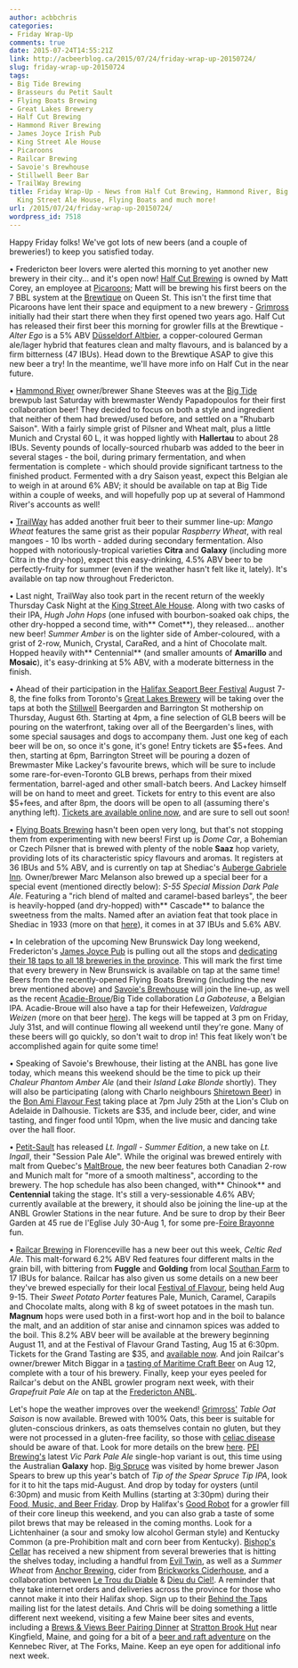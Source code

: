 ```yaml
---
author: acbbchris
categories:
- Friday Wrap-Up
comments: true
date: 2015-07-24T14:55:21Z
link: http://acbeerblog.ca/2015/07/24/friday-wrap-up-20150724/
slug: friday-wrap-up-20150724
tags:
- Big Tide Brewing
- Brasseurs du Petit Sault
- Flying Boats Brewing
- Great Lakes Brewery
- Half Cut Brewing
- Hammond River Brewing
- James Joyce Irish Pub
- King Street Ale House
- Picaroons
- Railcar Brewing
- Savoie's Brewhouse
- Stillwell Beer Bar
- TrailWay Brewing
title: Friday Wrap-Up - News from Half Cut Brewing, Hammond River, Big Tide, TrailWay,
  King Street Ale House, Flying Boats and much more!
url: /2015/07/24/friday-wrap-up-20150724/
wordpress_id: 7518
---
```


Happy Friday folks! We've got lots of new beers (and a couple of breweries!) to keep you satisfied today.

• Fredericton beer lovers were alerted this morning to yet another new brewery in their city... and it's open now! [Half Cut Brewing](https://www.facebook.com/HalfCutBrewing) is owned by Matt Corey, an employee at [Picaroons](https://www.facebook.com/picaroons); Matt will be brewing his first beers on the 7 BBL system at the [Brewtique](https://www.facebook.com/pages/Picaroons-Brewtique/175733285789133?ref=br_tf) on Queen St. This isn't the first time that Picaroons have lent their space and equipment to a new brewery - [Grimross](https://www.facebook.com/pages/Grimross-Brewing-Co/110264115801307) initially had their start there when they first opened two years ago. Half Cut has released their first beer this morning for growler fills at the Brewtique - _Alter Ego_ is a 5% ABV [Düsseldorf Altbier](http://bjcp.org/2008styles/style07.php#1c), a copper-coloured German ale/lager hybrid that features clean and malty flavours, and is balanced by a firm bitterness (47 IBUs). Head down to the Brewtique ASAP to give this new beer a try! In the meantime, we'll have more info on Half Cut in the near future.

• [Hammond River](https://www.facebook.com/hammondriverbrewery) owner/brewer Shane Steeves was at the [Big Tide](https://www.facebook.com/pages/Big-Tide-Brewing-Co/301456876447) brewpub last Saturday with brewmaster Wendy Papadopoulos for their first collaboration beer! They decided to focus on both a style and ingredient that neither of them had brewed/used before, and settled on a "Rhubarb Saison". With a fairly simple grist of Pilsner and Wheat malt, plus a little Munich and Crystal 60 L, it was hopped lightly with **Hallertau** to about 28 IBUs. Seventy pounds of locally-sourced rhubarb was added to the beer in several stages - the boil, during primary fermentation, and when fermentation is complete - which should provide significant tartness to the finished product. Fermented with a dry Saison yeast, expect this Belgian ale to weigh in at around 6% ABV; it should be available on tap at Big Tide within a couple of weeks, and will hopefully pop up at several of Hammond River's accounts as well!

• [TrailWay](https://www.facebook.com/trailwaybrewing) has added another fruit beer to their summer line-up: _Mango Wheat_ features the same grist as their popular _Raspberry Wheat_, with real mangoes - 10 lbs worth - added during secondary fermentation. Also hopped with notoriously-tropical varieties **Citra** and **Galaxy** (including more Citra in the dry-hop), expect this easy-drinking, 4.5% ABV beer to be perfectly-fruity for summer (even if the weather hasn't felt like it, lately). It's available on tap now throughout Fredericton.

• Last night, TrailWay also took part in the recent return of the weekly Thursday Cask Night at the [King Street Ale House](http://thekingstreetalehouse.ca/). Along with two casks of their IPA, _Hugh John Hops_ (one infused with bourbon-soaked oak chips, the other dry-hopped a second time, with** Comet**), they released... another new beer! _Summer Amber_ is on the lighter side of Amber-coloured, with a grist of 2-row, Munich, Crystal, CaraRed, and a hint of Chocolate malt. Hopped heavily with** Centennial** (and smaller amounts of **Amarillo** and **Mosaic**), it's easy-drinking at 5% ABV, with a moderate bitterness in the finish.

• Ahead of their participation in the [Halifax Seaport Beer Festival](http://seaportbeerfest.com/) August 7-8, the fine folks from Toronto's [Great Lakes Brewery](http://greatlakesbeer.com/) will be taking over the taps at both the [Stillwell](http://www.barstillwell.com/) Beergarden and Barrington St mothership on Thursday, August 6th. Starting at 4pm, a fine selection of GLB beers will be pouring on the waterfront, taking over all of the Beergarden's lines, with some special sausages and dogs to accompany them. Just one keg of each beer will be on, so once it's gone, it's gone! Entry tickets are $5+fees. And then, starting at 6pm, Barrington Street will be pouring a dozen of Brewmaster Mike Lackey's favourite brews, which will be sure to include some rare-for-even-Toronto GLB brews, perhaps from their mixed fermentation, barrel-aged and other small-batch beers. And Lackey himself will be on hand to meet and greet. Tickets for entry to this event are also $5+fees, and after 8pm, the doors will be open to all (assuming there's anything left). [Tickets are available online now](http://www.eventbrite.ca/e/stillwell-welcomes-great-lakes-tickets-17874379751), and are sure to sell out soon!

• [Flying Boats Brewing](https://www.facebook.com/pages/Flying-Boats-Brewing/1580598582194710) hasn't been open very long, but that's not stopping them from experimenting with new beers! First up is _Dome Car_, a Bohemian or Czech Pilsner that is brewed with plenty of the noble **Saaz** hop variety, providing lots of its characteristic spicy flavours and aromas. It registers at 36 IBUs and 5% ABV, and is currently on tap at Shediac's [Auberge Gabriele Inn](http://www.aubergegabrieleinn.com/restaurant.html). Owner/brewer Marc Melanson also brewed up a special beer for a special event (mentioned directly below): _S-55 Special Mission Dark Pale Ale_.  Featuring a "rich blend of malted and caramel-based barleys", the beer is heavily-hopped (and dry-hopped) with** Cascade** to balance the sweetness from the malts. Named after an aviation feat that took place in Shediac in 1933 (more on that [here](http://www.gnb.ca/0131/PDF/H/HW/ShediacAviation.pdf)), it comes in at 37 IBUs and 5.6% ABV.

• In celebration of the upcoming New Brunswick Day long weekend, Fredericton's [James Joyce Pub](https://www.facebook.com/FoodatTheCrownDowntown) is pulling out all the stops and [dedicating their 18 taps to all 18 breweries in the province](https://www.facebook.com/events/511961148955651/). This will mark the first time that every brewery in New Brunswick is available on tap at the same time! Beers from the recently-opened Flying Boats Brewing (including the new brew mentioned above) and [Savoie's Brewhouse](https://www.facebook.com/pages/Savoies-Brewhouse/1617785005132093?fref=ts) will join the line-up, as well as the recent [Acadie-Broue](https://www.facebook.com/pages/Acadie-Broue/176759632361301)/Big Tide collaboration _La Gaboteuse_, a Belgian IPA. Acadie-Broue will also have a tap for their Hefeweizen, _Valdrague Weizen_ (more on that beer [here](http://acbeerblog.ca/2013/12/10/acadie-broue-to-release-two-new-beers/)). The kegs will be tapped at 3 pm on Friday, July 31st, and will continue flowing all weekend until they're gone. Many of these beers will go quickly, so don't wait to drop in! This feat likely won't be accomplished again for quite some time!

• Speaking of Savoie's Brewhouse, their listing at the ANBL has gone live today, which means this weekend should be the time to pick up their _Chaleur Phantom Amber Ale_ (and their _Island Lake Blonde_ shortly). They will also be participating (along with Charlo neighbours [Shiretown Beer](http://www.shiretownbeer.com/)) in the [Bon Ami Flavour Fest](https://www.facebook.com/events/1385071261803883/permalink/1391869191124090/) taking place at 7pm July 25th at the Lion's Club on Adelaide in Dalhousie. Tickets are $35, and include beer, cider, and wine tasting, and finger food until 10pm, when the live music and dancing take over the hall floor.

• [Petit-Sault](http://petitsault.com/en/) has released _Lt. Ingall - Summer Edition_, a new take on _Lt. Ingall_, their "Session Pale Ale". While the original was brewed entirely with malt from Quebec's [MaltBroue](http://www.maltbroue.com/en/), the new beer features both Canadian 2-row and Munich malt for "more of a smooth maltiness", according to the brewery. The hop schedule has also been changed, with** Chinook** and **Centennial** taking the stage. It's still a very-sessionable 4.6% ABV; currently available at the brewery, it should also be joining the line-up at the ANBL Growler Stations in the near future. And be sure to drop by their Beer Garden at 45 rue de l'Eglise July 30-Aug 1, for some pre-[Foire Brayonne](http://www.foirebrayonne.com/) fun.

• [Railcar Brewing](http://railcarbrewing.com/) in Florenceville has a new beer out this week, _Celtic Red Ale_. This malt-forward 6.2% ABV Red features four different malts in the grain bill, with bittering from **Fuggle** and **Golding** from local [Southan Farm](http://www.southanfarms.net/) to 17 IBUs for balance. Railcar has also given us some details on a new beer they've brewed especially for their local [Festival of Flavour](http://www.festivalofflavour.com/html/schedule.html), being held Aug 9-15. Their _Sweet Potato Porter_ features Pale, Munich, Caramel, Carapils and Chocolate malts, along with 8 kg of sweet potatoes in the mash tun. **Magnum** hops were used both in a first-wort hop and in the boil to balance the malt, and an addition of star anise and cinnamon spices was added to the boil. This 8.2% ABV beer will be available at the brewery beginning August 11, and at the Festival of Flavour Grand Tasting, Aug 15 at 6:30pm. Tickets for the Grand Tasting are $35, and [available now](https://kiosk.eztix.co/kiosk-optimised/69794). And join Railcar's owner/brewer Mitch Biggar in a [tasting of Maritime Craft Beer](https://www.facebook.com/events/132177800449521/) on Aug 12, complete with a tour of his brewery. Finally, keep your eyes peeled for Railcar's debut on the ANBL growler program next week, with their _Grapefruit Pale Ale_ on tap at the [Fredericton ANBL](http://www.nbliquor.com/Home/Stores?StoreSearch=Fredericton+-+rue+Prospect+Street).

Let's hope the weather improves over the weekend! [Grimross'](https://www.facebook.com/pages/Grimross-Brewing-Co/110264115801307) _Table Oat Saison_ is now available. Brewed with 100% Oats, this beer is suitable for gluten-conscious drinkers, as oats themselves contain no gluten, but they were not processed in a gluten-free facility, so those with [celiac disease ](http://www.celiac.ca/?page_id=2831)should be aware of that. Look for more details on the brew [here](http://acbeerblog.ca/2015/06/26/friday-wrap-up-20150626/). [PEI Brewing's](http://peibrewingcompany.com/) latest _Vic Park Pale Ale_ single-hop variant is out, this time using the Australian **Galaxy** hop. [Big Spruce](http://www.bigspruce.ca/) was visited by home brewer Jason Spears to brew up this year's batch of _Tip of the Spear Spruce Tip IPA_, look for it to hit the taps mid-August. And drop by today for oysters (until 6:30pm) and music from Keith Mullins (starting at 3:30pm) during their [Food, Music, and Beer Friday](https://www.facebook.com/events/1453901821578358/). Drop by Halifax's [Good Robot](http://wroughtironbrewing.ca/) for a growler fill of their core lineup this weekend, and you can also grab a taste of some pilot brews that may be released in the coming months. Look for a Lichtenhainer (a sour and smoky low alcohol German style) and Kentucky Common (a pre-Prohibition malt and corn beer from Kentucky). [Bishop's Cellar](http://bishopscellar.com/) has received a new shipment from several breweries that is hitting the shelves today, including a handful from [Evil Twin](https://bishopscellar.com/product-search/?search_query=Evil+Twin), as well as a _Summer Wheat_ from [Anchor Brewing](http://www.anchorbrewing.com/), cider from [Brickworks Ciderhouse](http://theciderhouse.ca/), and a collaboration between [Le Trou du Diable](http://troududiable.com/) & [Dieu du Ciel!](http://micro.dieuduciel.com/en/index.php). A reminder that they take internet orders and deliveries across the province for those who cannot make it into their Halifax shop. Sign up to their [Behind the Taps](http://bishopscellar.hs-sites.com/behindthetaps) mailing list for the latest details. And Chris will be doing something a little different next weekend, visiting a few Maine beer sites and events, including a [Brews & Views Beer Pairing Dinner](http://www.mainehuts.org/events/brews-views-beer-pairing-dinner/) at [Stratton Brook Hut](http://www.mainehuts.org/) near Kingfield, Maine, and going for a bit of a [beer and raft adventure](http://www.northernoutdoors.com/site/brewery.html) on the Kennebec River, at The Forks, Maine. Keep an eye open for additional info next week.
